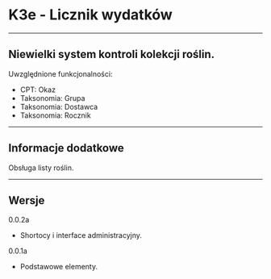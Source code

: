 
# K3e - Licznik wydatków

------------------
Niewielki system kontroli kolekcji roślin.
------------------
Uwzględnione funkcjonalności:

* CPT: Okaz
* Taksonomia: Grupa
* Taksonomia: Dostawca
* Taksonomia: Rocznik

------------------
## Informacje dodatkowe

Obsługa listy roślin.

------------------
## Wersje

0.0.2a
- Shortocy i interface administracyjny.

0.0.1a
- Podstawowe elementy.